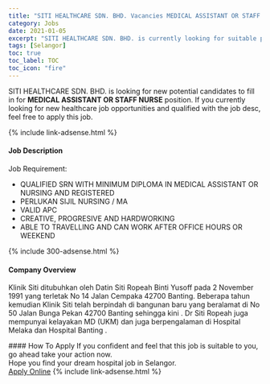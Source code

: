 ```yaml
---
title: "SITI HEALTHCARE SDN. BHD. Vacancies MEDICAL ASSISTANT OR STAFF NURSE" 
category: Jobs 
date: 2021-01-05 
excerpt: "SITI HEALTHCARE SDN. BHD. is currently looking for suitable person to fill in the MEDICAL ASSISTANT OR STAFF NURSE which positioned at Selangor" 
tags: [Selangor] 
toc: true 
toc_label: TOC 
toc_icon: "fire" 
--- 
```


<p>SITI HEALTHCARE SDN. BHD. is looking for new potential candidates to fill in for <b>MEDICAL ASSISTANT OR STAFF NURSE</b> position. If you currently looking for new healthcare job opportunities and qualified with the job desc, feel free to apply this job.
</p>{% include link-adsense.html %} 
<div><div><div><h4>Job Description</h4></div></div><div><div><span><div><p>Job Requirement:</p><ul><li>QUALIFIED SRN WITH MINIMUM DIPLOMA IN MEDICAL ASSISTANT OR NURSING AND REGISTERED</li><li>PERLUKAN SIJIL NURSING / MA</li><li>VALID APC</li><li>CREATIVE, PROGRESIVE AND HARDWORKING</li><li>ABLE TO TRAVELLING AND CAN WORK AFTER OFFICE HOURS OR WEEKEND</li></ul></div></span></div></div></div> 
{% include 300-adsense.html %} 
<div><div><div><h4>Company Overview</h4></div></div><div><div><span><div><p>Klinik Siti ditubuhkan oleh Datin Siti Ropeah Binti Yusoff pada 2 November 1991 yang terletak No 14 Jalan Cempaka 42700 Banting. Beberapa tahun kemudian Klinik Siti telah berpindah di bangunan baru yang beralamat di No 50 Jalan Bunga Pekan 42700 Banting sehingga kini . Dr Siti Ropeah juga mempunyai kelayakan MD (UKM) dan juga berpengalaman di Hospital Melaka dan Hospital Banting .&#160;</p></div></span></div></div></div> 
#### How To Apply 
If you confident and feel that this job is suitable to you, go ahead take your action now. <br/> 
Hope you find your dream hospital job in Selangor. <br/> 
<a href="https://www.jobstreet.com.my/en/job/medical-assistant-or-staff-nurse-4455985?jobId=jobstreet-my-job-4455985&sectionRank=14&token=0~b5fdd13d-f55c-48e3-9207-e97bd148decb&fr=SRP%20View%20In%20New%20Ta" class="btn btn--warning" target="_blank" rel="nofollow noopenner">Apply Online</a> 
{% include link-adsense.html %} 